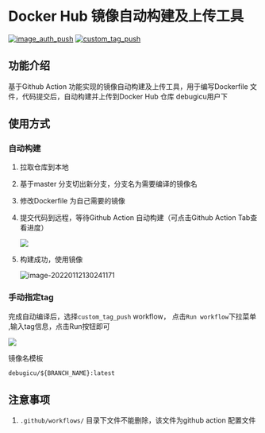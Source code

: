 # Docker Hub 镜像自动构建及上传工具

[![image_auth_push](https://github.com/wertycn/dockerfile/actions/workflows/auto_push.yml/badge.svg)](https://github.com/wertycn/dockerfile/actions/workflows/auto_push.yml)  [![custom_tag_push](https://github.com/wertycn/dockerfile/actions/workflows/custom_tag_push.yml/badge.svg)](https://github.com/wertycn/dockerfile/actions/workflows/custom_tag_push.yml)

## 功能介绍

基于Github Action 功能实现的镜像自动构建及上传工具，用于编写Dockerfile 文件，代码提交后，自动构建并上传到Docker Hub 仓库 debugicu用户下

## 使用方式

### 自动构建

1. 拉取仓库到本地

2. 基于master 分支切出新分支，分支名为需要编译的镜像名

3. 修改Dockerfile 为自己需要的镜像

4. 提交代码到远程，等待Github Action 自动构建（可点击Github Action Tab查看进度）

   ![](http://image.werty.cn/source_blog/freeApi/a0ab7fbf785506cf561f9401627027be.png)

5. 构建成功，使用镜像

   ![image-20220112130241171](http://image.werty.cn/source_blog/freeApi/bac9e713dcbd30db3272387bafcced2a.png)

### 手动指定tag

完成自动编译后，选择`custom_tag_push` workflow， 点击`Run workflow`下拉菜单 ,输入tag信息，点击Run按钮即可

![](http://image.werty.cn/source_blog/freeApi/019fe21b72f325d9d63874a8b0affa0c.png)

镜像名模板


```dockerfile
debugicu/${BRANCH_NAME}:latest
```

## 注意事项

1. `.github/workflows/` 目录下文件不能删除，该文件为github action 配置文件
